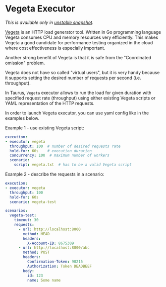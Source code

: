 # Vegeta Executor

_This is available only in [unstable snapshot](https://gettaurus.org/install/Installation/#Latest-Unstable-Snapshot)._

[Vegeta](https://github.com/tsenart/vegeta) is an HTTP load generator tool.
Written in Go programming language Vegeta consumes CPU and memory resources very efficiently.
This makes Vegeta a good candidate for performance testing organized in the cloud where cost effectiveness is especially important.

Another strong benefit of Vegeta is that it is safe from the "Coordinated omission" problem.

Vegeta does not have so called "virtual users", but it is very handy because it supports setting the desired number of requests per second (i.e. throughput).

In Taurus, `Vegeta` executor allows to run the load for given duration with specified request rate (throughput) using either existing Vegeta scripts or YAML representation of the HTTP requests.

In order to launch Vegeta executor, you can use yaml config like in the examples below.

Example 1 - use existing Vegeta script:
```yaml
execution:
- executor: vegeta
  throughput: 100  # number of desired requests rate
  hold-for: 60s    # execution duration
  concurrency: 100  # maximum number of workers
  scenario:
    script: vegeta.txt  # has to be a valid Vegeta script
```

Example 2 - describe the requests in a scenario:
```yaml
execution:
- executor: vegeta
  throughput: 100
  hold-for: 60s
  scenario: vegeta-test

scenarios:
  vegeta-test:
    timeout: 30
    requests:
      - url: http://localhost:8000
        method: HEAD
        headers:
          X-Account-ID: 8675309
      - url: http://localhost:8000/abc
        method: POST
        headers:
          Confirmation-Token: 90215
          Authorization: Token DEADBEEF
        body:
          id: 123
          name: Some name
```

